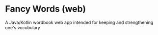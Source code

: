 # Fancy Words (web)
A Java/Kotlin wordbook web app intended for keeping and strengthening one's vocubulary
